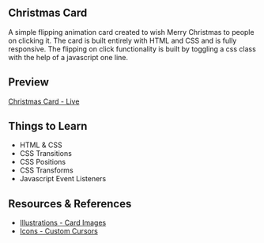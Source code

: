 ## Christmas Card

A simple flipping animation card created to wish Merry Christmas to people on clicking it. The card is built entirely with HTML and CSS and is fully responsive. The flipping on click functionality is built by toggling a css class with the help of a javascript one line.

## Preview

[Christmas Card - Live](https://merry-christmas-dk.netlify.app/)

## Things to Learn

- HTML & CSS
- CSS Transitions
- CSS Positions
- CSS Transforms
- Javascript Event Listeners

## Resources & References

- [Illustrations - Card Images](https://illlustrations.co/)
- [Icons - Custom Cursors](https://icons8.com/)
